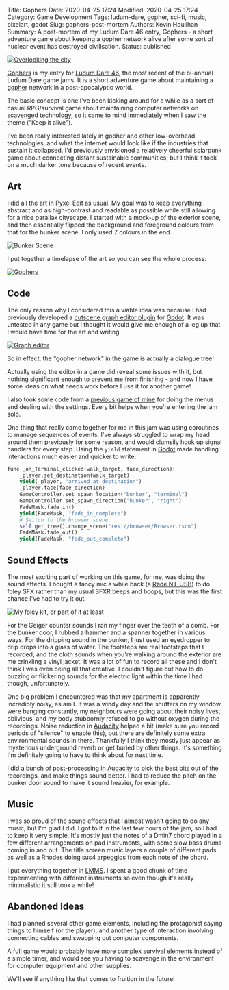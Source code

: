 Title: Gophers
Date: 2020-04-25 17:24
Modified: 2020-04-25 17:24
Category: Game Development
Tags: ludum-dare, gopher, sci-fi, music, pixelart, godot
Slug: gophers-post-mortem
Authors: Kevin Houlihan
Summary: A post-mortem of my Ludum Dare 46 entry, Gophers - a short adventure game about keeping a gopher network alive after some sort of nuclear event has destroyed civilisation.
Status: published

[![Overlooking the city]({static}/images/gophers-post-mortem/Gophers_tower.png)](https://hyperlinkyourheart.itch.io/gophers)

[Gophers][itch] is my entry for [Ludum Dare 46][ldjam], the most recent of the bi-annual Ludum Dare game jams. It is a short adventure game about maintaining a [gopher][gopher] network in a post-apocalyptic world.

The basic concept is one I've been kicking around for a while as a sort of casual RPG/survival game about maintaining computer networks on scavenged technology, so it came to mind immediately when I saw the theme ("Keep it alive").

I've been really interested lately in gopher and other low-overhead technologies, and what the internet would look like if the industries that sustain it collapsed. I'd previously envisioned a relatively cheerful solarpunk game about connecting distant sustainable communities, but I think it took on a much darker tone because of recent events.

## Art ##

I did all the art in [Pyxel Edit][pyxel] as usual. My goal was to keep everything abstract and as high-contrast and readable as possible while still allowing for a nice parallax cityscape. I started with a mock-up of the exterior scene, and then essentially flipped the background and foreground colours from that for the bunker scene. I only used 7 colours in the end.

![Bunker Scene]({static}/images/gophers-post-mortem/BunkerScreenie.png)

I put together a timelapse of the art so you can see the whole process:

[![Gophers](https://img.youtube.com/vi/0jPLMCfSE0w/0.jpg)](https://www.youtube.com/watch?v=0jPLMCfSE0w)

## Code ##

The only reason why I considered this a viable idea was because I had previously developed a [cutscene graph editor plugin][graph] for [Godot][godot]. It was untested in any game but I thought it would give me enough of a leg up that I would have time for the art and writing.

[![Graph editor]({static}/images/gophers-post-mortem/graph.png)][graph]

So in effect, the "gopher network" in the game is actually a dialogue tree!

Actually using the editor in a game did reveal some issues with it, but nothing significant enough to prevent me from finishing - and now I have some ideas on what needs work before I use it for another game!

I also took some code from a [previous game of mine][pp] for doing the menus and dealing with the settings. Every bit helps when you're entering the jam solo.

One thing that really came together for me in this jam was using coroutines to manage sequences of events. I've always struggled to wrap my head around them previously for some reason, and would clumsily hook up signal handlers for every step. Using the `yield` statement in [Godot][godot] made handling interactions much easier and quicker to write.

```python
func _on_Terminal_clicked(walk_target, face_direction):
	_player.set_destination(walk_target)
	yield(_player, "arrived_at_destination")
	_player.face(face_direction)
	GameController.set_spawn_location("bunker", "terminal")
	GameController.set_spawn_direction("bunker", "right")
	FadeMask.fade_in()
	yield(FadeMask, "fade_in_complete")
	# Switch to the browser scene
	self.get_tree().change_scene("res://browser/Browser.tscn")
	FadeMask.fade_out()
	yield(FadeMask, "fade_out_complete")
```

## Sound Effects ##

The most exciting part of working on this game, for me, was doing the sound effects. I bought a fancy mic a while back (a [Røde NT-USB][rode]) to do foley SFX rather than my usual SFXR beeps and boops, but this was the first chance I've had to try it out.

![My foley kit, or part of it at least]({static}/images/gophers-post-mortem/foley-kit.jpg)

For the Geiger counter sounds I ran my finger over the teeth of a comb. For the bunker door, I rubbed a hammer and a spanner together in various ways. For the dripping sound in the bunker, I just used an eyedropper to drip drops into a glass of water. The footsteps are real footsteps that I recorded, and the cloth sounds when you're walking around the exterior are me crinkling a vinyl jacket. It was a lot of fun to record all these and I don't think I was even being all that creative. I couldn't figure out how to do buzzing or flickering sounds for the electric light within the time I had though, unfortunately.

One big problem I encountered was that my apartment is apparently incredibly noisy, as am I. It was a windy day and the shutters on my window were banging constantly, my neighbours were going about their noisy lives, oblivious, and my body stubbornly refused to go without oxygen during the recordings. Noise reduction in [Audacity][audacity] helped a bit (make sure you record periods of "silence" to enable this), but there are definitely some extra environmental sounds in there. Thankfully I think they mostly just appear as mysterious underground reverb or get buried by other things. It's something I'm definitely going to have to think about for next time.

I did a bunch of post-processing in [Audacity][audacity] to pick the best bits out of the recordings, and make things sound better. I had to reduce the pitch on the bunker door sound to make it sound heavier, for example.

## Music ##

I was so proud of the sound effects that I almost wasn't going to do any music, but I'm glad I did. I got to it in the last few hours of the jam, so I had to keep it very simple. It's mostly just the notes of a Dmin7 chord played in a few different arrangements on pad instruments, with some slow bass drums coming in and out. The title screen music layers a couple of different pads as well as a Rhodes doing sus4 arpeggios from each note of the chord.

I put everything together in [LMMS][lmms]. I spent a good chunk of time experimenting with different instruments so even though it's really minimalistic it still took a while!

## Abandoned Ideas ##

I had planned several other game elements, including the protagonist saying things to himself (or the player), and another type of interaction involving connecting cables and swapping out computer components.

A full game would probably have more complex survival elements instead of a simple timer, and would see you having to scavenge in the environment for computer equipment and other supplies.

We'll see if anything like that comes to fruition in the future!

[itch]: https://hyperlinkyourheart.itch.io/gophers "Gophers"
[ldjam]: https://ldjam.com/events/ludum-dare/46 "Ludum Dare 46"
[gopher]: https://en.wikipedia.org/wiki/Gopher_(protocol) "Gopher Protocol"
[pyxel]: https://www.pyxeledit.com/ "Pyxel Edit"
[rode]: https://www.rode.com/microphones/nt-usb "Røde NT-USB"
[audacity]: https://www.audacityteam.org/ "Audacity audio editor"
[lmms]: https://lmms.io/ "LMMS"
[graph]: https://github.com/khoulihan/godot-cutscene-graph "Cutscene Graph Editor"
[pp]: https://hyperlinkyourheart.itch.io/people-poker "People Poker"
[godot]: https://godotengine.org/ "The game engine you waited for."
